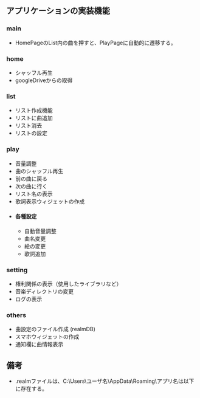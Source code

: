 ## アプリケーションの実装機能
### main
- HomePageのList内の曲を押すと、PlayPageに自動的に遷移する。

### home
- シャッフル再生
- googleDriveからの取得

### list
- リスト作成機能
- リストに曲追加
- リスト消去
- リストの設定

### play
- 音量調整
- 曲のシャッフル再生
- 前の曲に戻る
- 次の曲に行く
- リスト名の表示
- 歌詞表示ウィジェットの作成
- #### 各種設定 
  - 自動音量調整
  - 曲名変更
  - 絵の変更
  - 歌詞追加

### setting
- 権利関係の表示（使用したライブラリなど）
- 音楽ディレクトリの変更
- ログの表示

### others
- 曲設定のファイル作成 (realmDB)
- スマホウィジェットの作成
- 通知欄に曲情報表示


## 備考
- .realmファイルは、C:\Users\ユーザ名\AppData\Roaming\アプリ名は以下に存在する。
